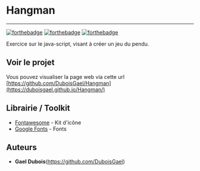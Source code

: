 # Hangman

<hr>

[![forthebadge](https://forthebadge.com/images/badges/made-with-javascript.svg)](https://forthebadge.com)
[![forthebadge](https://forthebadge.com/images/badges/uses-html.svg)](https://forthebadge.com)
[![forthebadge](https://forthebadge.com/images/badges/uses-css.svg)](https://forthebadge.com)

Exercice sur le java-script, visant à créer un jeu du pendu.


## Voir le projet

Vous pouvez visualiser la page web via cette url [https://github.com/DuboisGael/Hangman](https://duboisgael.github.io/Hangman/)

## Librairie / Toolkit
* [Fontawesome](https://fontawesome.com/) - Kit d'icône
* [Google Fonts](https://fonts.google.com/) - Fonts

## Auteurs
* **Gael Dubois**(https://github.com/DuboisGael)
